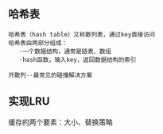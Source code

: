## 哈希表
    哈希表（hash table）又称散列表，通过key直接访问
    哈希表由两部分组成：
       ·一个数据结构，通常是链表、数组
       ·hash函数，输入key，返回数据结构的索引

    开散列--最常见的碰撞解决方案
    
## 实现LRU
   缓存的两个要素：大小、替换策略